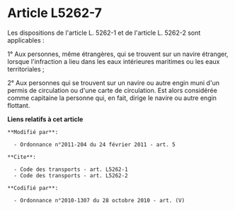 # Article L5262-7

Les dispositions de l'article L. 5262-1 et          de l'article L. 5262-2 sont applicables : 

1° Aux personnes, même étrangères, qui se trouvent sur un navire étranger, lorsque l'infraction a lieu dans les eaux
intérieures maritimes ou les eaux territoriales ; 

2° Aux personnes qui se trouvent sur un navire ou autre engin muni d'un permis de circulation ou d'une carte de circulation.
Est alors considérée comme capitaine la personne qui, en fait, dirige le navire ou autre engin flottant.

**Liens relatifs à cet article**

	**Modifié par**:

	  - Ordonnance n°2011-204 du 24 février 2011 - art. 5

	**Cite**:

	  - Code des transports - art. L5262-1
	  - Code des transports - art. L5262-2

	**Codifié par**:

	  - Ordonnance n°2010-1307 du 28 octobre 2010 - art. (V)
